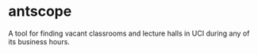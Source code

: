 # antscope
A tool for finding vacant classrooms and lecture halls in UCI during any of its business hours.
